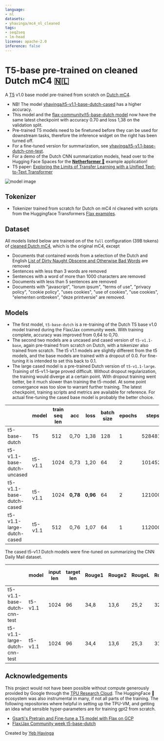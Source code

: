 ```yaml
---
language:
- nl
datasets:
- yhavinga/mc4_nl_cleaned
tags:
- seq2seq
- lm-head
license: apache-2.0
inference: false
---
```

# T5-base pre-trained on cleaned Dutch mC4 🇳🇱


A [T5](https://ai.googleblog.com/2020/02/exploring-transfer-learning-with-t5.html) v1.0 base model pre-trained from scratch on [Dutch mC4](https://huggingface.co/datasets/yhavinga/mc4_nl_cleaned).

* NB! The model [yhavinga/t5-v1.1-base-dutch-cased](https://huggingface.co/yhavinga/t5-v1.1-base-dutch-cased) has a higher accuracy.
* This model and the [flax-community/t5-base-dutch model](https://huggingface.co/flax-community/t5-base-dutch) now have the same latest checkpoint with accuracy 0.70 and loss 1,38 on the validation split.
* Pre-trained T5 models need to be finetuned before they can be used for downstream tasks, therefore the inference widget on the right has been turned off.
* For a fine-tuned version for summarization, see [yhavinga/t5-v1.1-base-dutch-cnn-test](https://huggingface.co/yhavinga/t5-v1.1-base-dutch-cnn-test).
* For a demo of the Dutch CNN summarization models, head over to the Hugging Face Spaces for
the **[Netherformer 📰](https://huggingface.co/spaces/flax-community/netherformer)** example application!
* T5 paper: [Exploring the Limits of Transfer Learning with a Unified Text-to-Text Transformer](https://arxiv.org/pdf/1910.10683.pdf)

![model image](https://camo.githubusercontent.com/623b4dea0b653f2ad3f36c71ebfe749a677ac0a1/68747470733a2f2f6d69726f2e6d656469756d2e636f6d2f6d61782f343030362f312a44304a31674e51663876727255704b657944387750412e706e67)

## Tokenizer

* Tokenizer trained from scratch for Dutch on mC4 nl cleaned with scripts from the Huggingface
  Transformers [Flax examples](https://github.com/huggingface/transformers/tree/master/examples/flax/language-modeling).

## Dataset

All models listed below are trained on of the `full` configuration (39B tokens) of
[cleaned Dutch mC4](https://huggingface.co/datasets/yhavinga/mc4_nl_cleaned),
which is the original mC4, except

  * Documents that contained words from a selection of the Dutch and English [List of Dirty Naught Obscene and Otherwise Bad Words](https://github.com/LDNOOBW/List-of-Dirty-Naughty-Obscene-and-Otherwise-Bad-Words) are removed
  * Sentences with less than 3 words are removed
  * Sentences with a word of more than 1000 characters are removed
  * Documents with less than 5 sentences are removed
  * Documents with "javascript", "lorum ipsum", "terms of use", "privacy policy", "cookie policy", "uses cookies",
    "use of cookies", "use cookies", "elementen ontbreken", "deze printversie" are removed.
 
## Models

* The first model, `t5-base-dutch` is a re-training of the Dutch T5 base v1.0 model trained during the Flax/Jax community
  week. With training complete, accuracy was improved from 0,64 to 0,70.
* The second two models are a uncased and cased version of `t5-v1.1-base`, again pre-trained from scratch on Dutch,
  with a tokenizer also trained from scratch. The t5 v1.1 models are slightly different from the t5 models, and the 
  base models are trained with a dropout of 0.0. For fine-tuning it is intended to set this back to 0.1.
* The large cased model is a pre-trained Dutch version of `t5-v1.1-large`. Training of t5-v1.1-large proved difficult. 
  Without dropout regularization, the training would diverge at a certain point. With dropout training went better,
  be it much slower than training the t5-model. At some point convergance was too slow to warrant further training.
  The latest checkpoint, training scripts and metrics are available for reference. For actual fine-tuning the cased
  base model is probably the better choice.

|                            | model   | train seq len | acc      | loss     | batch size | epochs | steps   | dropout | optim     | lr   | duration |
|----------------------------|---------|---------------|----------|----------|------------|--------|---------|---------|-----------|------|----------|
| t5-base-dutch              | T5      | 512           | 0,70     | 1,38     | 128        | 1      | 528481  | 0.1     | adafactor | 5e-3 | 2d 9h    |
| t5-v1.1-base-dutch-uncased | t5-v1.1 | 1024          | 0,73     | 1,20     | 64         | 2      | 1014525 | 0.0     | adafactor | 5e-3 | 5d 5h    |
| t5-v1.1-base-dutch-cased   | t5-v1.1 | 1024          | **0,78** | **0,96** | 64         | 2      | 1210000 | 0.0     | adafactor | 5e-3 | 6d 6h    |
| t5-v1.1-large-dutch-cased  | t5-v1.1 | 512           | 0,76     | 1,07     | 64         | 1      | 1120000 | 0.1     | adafactor | 5e-3 | 86 13h   |

The cased t5-v1.1 Dutch models were fine-tuned on summarizing the CNN Daily Mail dataset.

|                              | model   | input len | target len | Rouge1 | Rouge2 | RougeL | RougeLsum | Test Gen Len | epochs | batch size | steps | duration |
|------------------------------|---------|-----------|------------|--------|--------|--------|-----------|--------------|--------|------------|-------|----------|
| t5-v1.1-base-dutch-cnn-test  | t5-v1.1 | 1024      | 96         | 34,8   | 13,6   | 25,2   | 32,1      | 79           | 6      | 64         | 26916 | 2h 40m   |
| t5-v1.1-large-dutch-cnn-test | t5-v1.1 | 1024      | 96         | 34,4   | 13,6   | 25,3   | 31,7      | 81           | 5      | 16         | 89720 | 11h      |


## Acknowledgements

This project would not have been possible without compute generously provided by Google through the
[TPU Research Cloud](https://sites.research.google/trc/). The HuggingFace 🤗 ecosystem was also
instrumental in many, if not all parts of the training. The following repositories where helpful in setting up the TPU-VM,
and getting an idea what sensible hyper-parameters are for training gpt2 from scratch. 

* [Gsarti's Pretrain and Fine-tune a T5 model with Flax on GCP](https://github.com/gsarti/t5-flax-gcp)
* [Flax/Jax Community week t5-base-dutch](https://huggingface.co/flax-community/t5-base-dutch)

Created by [Yeb Havinga](https://www.linkedin.com/in/yeb-havinga-86530825/)